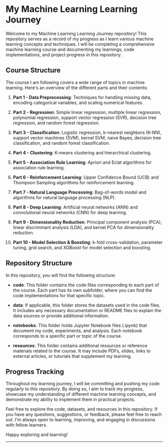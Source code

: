 # My Machine Learning Learning Journey

Welcome to my Machine Learning Learning Journey repository! This repository serves as a record of my progress as I learn various machine learning concepts and techniques. I will be completing a comprehensive machine learning course and documenting my learnings, code implementations, and project progress in this repository.

## Course Structure

The course I am following covers a wide range of topics in machine learning. Here's an overview of the different parts and their contents:

1. **Part 1 - Data Preprocessing**: Techniques for handling missing data, encoding categorical variables, and scaling numerical features.

2. **Part 2 - Regression**: Simple linear regression, multiple linear regression, polynomial regression, support vector regression (SVR), decision tree regression, and random forest regression.

3. **Part 3 - Classification**: Logistic regression, k-nearest neighbors (K-NN), support vector machines (SVM), kernel SVM, naive Bayes, decision tree classification, and random forest classification.

4. **Part 4 - Clustering**: K-means clustering and hierarchical clustering.

5. **Part 5 - Association Rule Learning**: Apriori and Eclat algorithms for association rule learning.

6. **Part 6 - Reinforcement Learning**: Upper Confidence Bound (UCB) and Thompson Sampling algorithms for reinforcement learning.

7. **Part 7 - Natural Language Processing**: Bag-of-words model and algorithms for natural language processing (NLP).

8. **Part 8 - Deep Learning**: Artificial neural networks (ANN) and convolutional neural networks (CNN) for deep learning.

9. **Part 9 - Dimensionality Reduction**: Principal component analysis (PCA), linear discriminant analysis (LDA), and kernel PCA for dimensionality reduction.

10. **Part 10 - Model Selection & Boosting**: k-fold cross-validation, parameter tuning, grid search, and XGBoost for model selection and boosting.

## Repository Structure

In this repository, you will find the following structure:

- **code**: This folder contains the code files corresponding to each part of the course. Each part has its own subfolder, where you can find the code implementations for that specific topic.

- **data**: If applicable, this folder stores the datasets used in the code files. It includes any necessary documentation or README files to explain the data sources or provide additional information.

- **notebooks**: This folder holds Jupyter Notebook files (.ipynb) that document my code, experiments, and analysis. Each notebook corresponds to a specific part or topic of the course.

- **resources**: This folder contains additional resources or reference materials related to the course. It may include PDFs, slides, links to external articles, or tutorials that supplement my learning.

## Progress Tracking

Throughout my learning journey, I will be committing and pushing my code regularly to this repository. By doing so, I aim to track my progress, showcase my understanding of different machine learning concepts, and demonstrate my ability to implement them in practical projects.

Feel free to explore the code, datasets, and resources in this repository. If you have any questions, suggestions, or feedback, please feel free to reach out. I'm always open to learning, improving, and engaging in discussions with fellow learners.

Happy exploring and learning!

---
